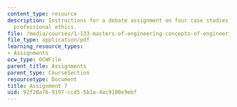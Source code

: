 ```yaml
---
content_type: resource
description: Instructions for a debate assignment on four case studies relating to
  professional ethics.
file: /media/courses/1-133-masters-of-engineering-concepts-of-engineering-practice-fall-2007/92f28a769197ccd55b1a4ac9100e9ebf_assign_7.pdf
file_type: application/pdf
learning_resource_types:
- Assignments
ocw_type: OCWFile
parent_title: Assignments
parent_type: CourseSection
resourcetype: Document
title: Assignment 7
uid: 92f28a76-9197-ccd5-5b1a-4ac9100e9ebf
---
```

